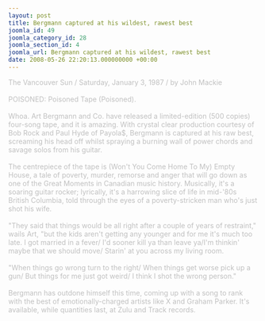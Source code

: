 ```yaml
---
layout: post
title: Bergmann captured at his wildest, rawest best
joomla_id: 49
joomla_category_id: 28
joomla_section_id: 4
joomla_url: Bergmann captured at his wildest, rawest best
date: 2008-05-26 22:20:13.000000000 +00:00
---
```

<span style="color: #c0c0c0">The Vancouver Sun / Saturday, January 3, 1987 / by John Mackie<br />
<br />
POISONED: Poisoned Tape (Poisoned).<br />
<br />
Whoa. Art Bergmann and Co. have released a limited-edition (500 copies) four-song tape, and it is amazing. With crystal clear production courtesy of Bob Rock and Paul Hyde of Payola$, Bergmann is captured at his raw best, screaming his head off whilst spraying a burning wall of power chords and savage solos from his guitar.<br />
<br />
The centrepiece of the tape is (Won't You Come Home To My) Empty House, a tale of poverty, murder, remorse and anger that will go down as one of the Great Moments in Canadian music history. Musically, it's a soaring guitar rocker; lyrically, it's a harrowing slice of life in mid-'80s British Columbia, told through the eyes of a poverty-stricken man who's just shot his wife.<br />
<br />
&quot;They said that things would be all right after a couple of years of restraint,&quot; wails Art, &quot;but the kids aren't getting any younger and for me it's much too late. I got married in a fever/ I'd sooner kill ya than leave ya/I'm thinkin' maybe that we should move/ Starin' at you across my living room.<br />
<br />
&quot;When things go wrong turn to the right/ When things get worse pick up a gun/ But things for me just got weird/ I think I shot the wrong person.&quot;<br />
<br />
Bergmann has outdone himself this time, coming up with a song to rank with the best of emotionally-charged artists like X and Graham Parker. It's available, while quantities last, at Zulu and Track records.<br />
</span>
